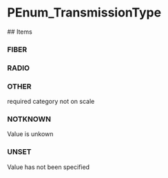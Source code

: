 # PEnum_TransmissionType

<!-- end of definition -->## Items

### FIBER


### RADIO


### OTHER
required category not on scale

### NOTKNOWN
Value is unkown

### UNSET
Value has not been specified
